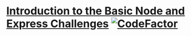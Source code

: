 # [Introduction to the Basic Node and Express Challenges](https://www.freecodecamp.org/learn/apis-and-microservices/basic-node-and-express/) [![CodeFactor](https://www.codefactor.io/repository/github/416lj/fcc-nodejsexpress/badge)](https://www.codefactor.io/repository/github/416lj/fcc-nodejsexpress)
